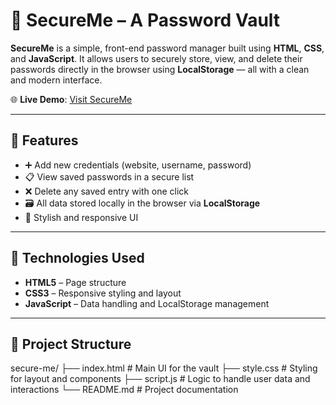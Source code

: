 # 🔐 SecureMe – A Password Vault

**SecureMe** is a simple, front-end password manager built using **HTML**, **CSS**, and **JavaScript**. It allows users to securely store, view, and delete their passwords directly in the browser using **LocalStorage** — all with a clean and modern interface.

🌐 **Live Demo**: [Visit SecureMe](https://shubham5177.github.io/secure-me/)

---

## 🔑 Features

- ➕ Add new credentials (website, username, password)
- 📋 View saved passwords in a secure list
- ❌ Delete any saved entry with one click
- 🗃️ All data stored locally in the browser via **LocalStorage**
- 🎨 Stylish and responsive UI

---

## 🧱 Technologies Used

- **HTML5** – Page structure  
- **CSS3** – Responsive styling and layout  
- **JavaScript** – Data handling and LocalStorage management

---

## 🧭 Project Structure

secure-me/
├── index.html # Main UI for the vault
├── style.css # Styling for layout and components
├── script.js # Logic to handle user data and interactions
└── README.md # Project documentation




